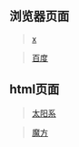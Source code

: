 ## 浏览器页面
>[x](./x.html)

>[百度](./baidu.html)

## html页面
>[太阳系](./solar.html)

>[魔方](./cube/index.html)